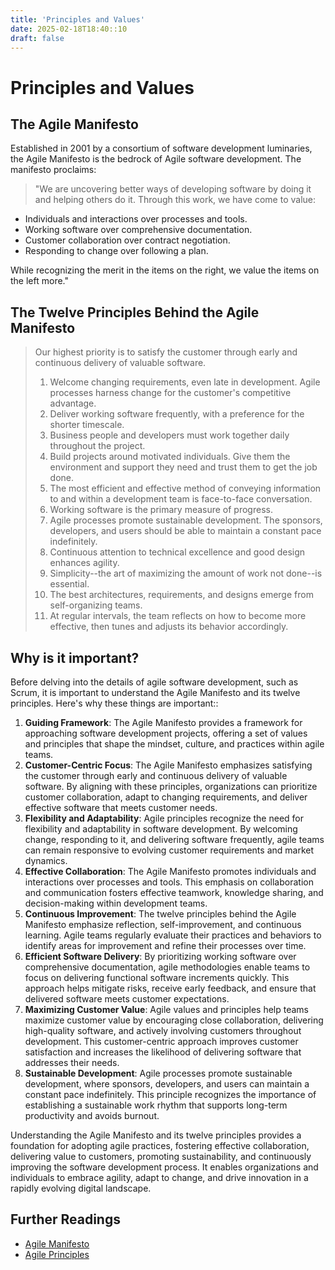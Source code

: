 ```yaml
---
title: 'Principles and Values'
date: 2025-02-18T18:40::10
draft: false
---
```


# Principles and Values

## **The Agile Manifesto**

Established in 2001 by a consortium of software development luminaries, the Agile Manifesto is the bedrock of Agile software development. The manifesto proclaims:

> "We are uncovering better ways of developing software by doing it and helping others do it. Through this work, we have come to value:

- Individuals and interactions over processes and tools.
- Working software over comprehensive documentation.
- Customer collaboration over contract negotiation.
- Responding to change over following a plan.

While recognizing the merit in the items on the right, we value the items on the left more."

>

## The Twelve Principles Behind the Agile Manifesto

> Our highest priority is to satisfy the customer through early and continuous delivery of valuable software.
>
> 1. Welcome changing requirements, even late in development. Agile processes harness change for the customer's competitive advantage.
> 2. Deliver working software frequently, with a preference for the shorter timescale.
> 3. Business people and developers must work together daily throughout the project.
> 4. Build projects around motivated individuals. Give them the environment and support they need and trust them to get the job done.
> 5. The most efficient and effective method of conveying information to and within a development team is face-to-face conversation.
> 6. Working software is the primary measure of progress.
> 7. Agile processes promote sustainable development. The sponsors, developers, and users should be able to maintain a constant pace indefinitely.
> 8. Continuous attention to technical excellence and good design enhances agility.
> 9. Simplicity--the art of maximizing the amount of work not done--is essential.
> 10. The best architectures, requirements, and designs emerge from self-organizing teams.
> 11. At regular intervals, the team reflects on how to become more effective, then tunes and adjusts its behavior accordingly.

## Why is it important?

Before delving into the details of agile software development, such as Scrum, it is important to understand the Agile Manifesto and its twelve principles. Here's why these things are important::

1. **Guiding Framework**: The Agile Manifesto provides a framework for approaching software development projects, offering a set of values and principles that shape the mindset, culture, and practices within agile teams.
2. **Customer-Centric Focus**: The Agile Manifesto emphasizes satisfying the customer through early and continuous delivery of valuable software. By aligning with these principles, organizations can prioritize customer collaboration, adapt to changing requirements, and deliver effective software that meets customer needs.
3. **Flexibility and Adaptability**: Agile principles recognize the need for flexibility and adaptability in software development. By welcoming change, responding to it, and delivering software frequently, agile teams can remain responsive to evolving customer requirements and market dynamics.
4. **Effective Collaboration**: The Agile Manifesto promotes individuals and interactions over processes and tools. This emphasis on collaboration and communication fosters effective teamwork, knowledge sharing, and decision-making within development teams.
5. **Continuous Improvement**: The twelve principles behind the Agile Manifesto emphasize reflection, self-improvement, and continuous learning. Agile teams regularly evaluate their practices and behaviors to identify areas for improvement and refine their processes over time.
6. **Efficient Software Delivery**: By prioritizing working software over comprehensive documentation, agile methodologies enable teams to focus on delivering functional software increments quickly. This approach helps mitigate risks, receive early feedback, and ensure that delivered software meets customer expectations.
7. **Maximizing Customer Value**: Agile values and principles help teams maximize customer value by encouraging close collaboration, delivering high-quality software, and actively involving customers throughout development. This customer-centric approach improves customer satisfaction and increases the likelihood of delivering software that addresses their needs.
8. **Sustainable Development**: Agile processes promote sustainable development, where sponsors, developers, and users can maintain a constant pace indefinitely. This principle recognizes the importance of establishing a sustainable work rhythm that supports long-term productivity and avoids burnout.

Understanding the Agile Manifesto and its twelve principles provides a foundation for adopting agile practices, fostering effective collaboration, delivering value to customers, promoting sustainability, and continuously improving the software development process. It enables organizations and individuals to embrace agility, adapt to change, and drive innovation in a rapidly evolving digital landscape.

## **Further Readings**

- [Agile Manifesto](https://agilemanifesto.org/)
- [Agile Principles](https://agilemanifesto.org/principles.html)
